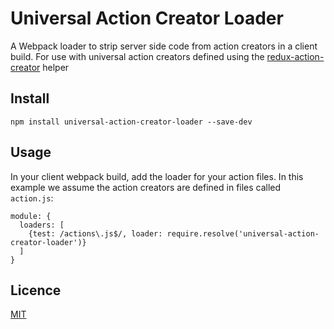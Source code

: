 # Universal Action Creator Loader

A Webpack loader to strip server side code from action creators in a client build.
For use with universal action creators defined using the [redux-action-creator](https://github.com/andy-shea/redux-action-creator#universal) helper

## Install

```npm install universal-action-creator-loader --save-dev```

## Usage

In your client webpack build, add the loader for your action files.  In this example we assume the action creators are defined in
files called `action.js`:
```
module: {
  loaders: [
    {test: /actions\.js$/, loader: require.resolve('universal-action-creator-loader')}
  ]
}
```

## Licence

[MIT](./LICENSE)
